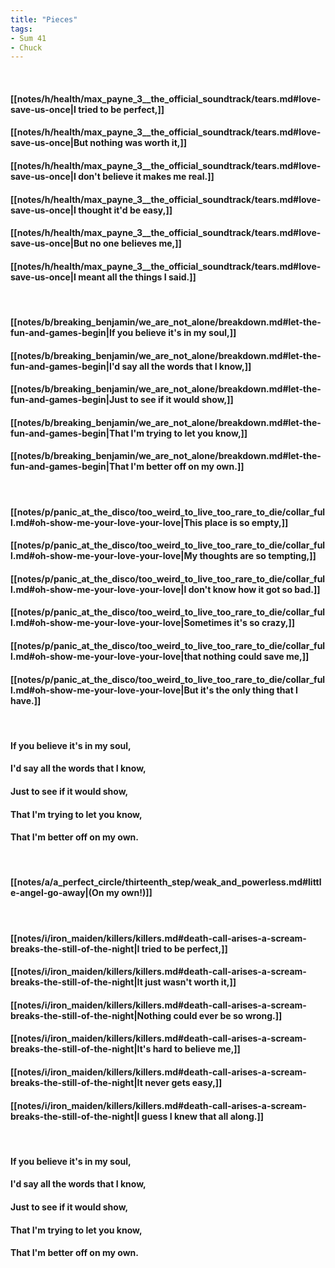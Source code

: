 ```yaml
---
title: "Pieces"
tags:
- Sum 41
- Chuck
---
```

&nbsp;
#### [[notes/h/health/max_payne_3__the_official_soundtrack/tears.md#love-save-us-once|I tried to be perfect,]]
#### [[notes/h/health/max_payne_3__the_official_soundtrack/tears.md#love-save-us-once|But nothing was worth it,]]
#### [[notes/h/health/max_payne_3__the_official_soundtrack/tears.md#love-save-us-once|I don't believe it makes me real.]]
#### [[notes/h/health/max_payne_3__the_official_soundtrack/tears.md#love-save-us-once|I thought it'd be easy,]]
#### [[notes/h/health/max_payne_3__the_official_soundtrack/tears.md#love-save-us-once|But no one believes me,]]
#### [[notes/h/health/max_payne_3__the_official_soundtrack/tears.md#love-save-us-once|I meant all the things I said.]]
&nbsp;
#### [[notes/b/breaking_benjamin/we_are_not_alone/breakdown.md#let-the-fun-and-games-begin|If you believe it's in my soul,]]
#### [[notes/b/breaking_benjamin/we_are_not_alone/breakdown.md#let-the-fun-and-games-begin|I'd say all the words that I know,]]
#### [[notes/b/breaking_benjamin/we_are_not_alone/breakdown.md#let-the-fun-and-games-begin|Just to see if it would show,]]
#### [[notes/b/breaking_benjamin/we_are_not_alone/breakdown.md#let-the-fun-and-games-begin|That I'm trying to let you know,]]
#### [[notes/b/breaking_benjamin/we_are_not_alone/breakdown.md#let-the-fun-and-games-begin|That I'm better off on my own.]]
&nbsp;
#### [[notes/p/panic_at_the_disco/too_weird_to_live_too_rare_to_die/collar_full.md#oh-show-me-your-love-your-love|This place is so empty,]]
#### [[notes/p/panic_at_the_disco/too_weird_to_live_too_rare_to_die/collar_full.md#oh-show-me-your-love-your-love|My thoughts are so tempting,]]
#### [[notes/p/panic_at_the_disco/too_weird_to_live_too_rare_to_die/collar_full.md#oh-show-me-your-love-your-love|I don't know how it got so bad.]]
#### [[notes/p/panic_at_the_disco/too_weird_to_live_too_rare_to_die/collar_full.md#oh-show-me-your-love-your-love|Sometimes it's so crazy,]]
#### [[notes/p/panic_at_the_disco/too_weird_to_live_too_rare_to_die/collar_full.md#oh-show-me-your-love-your-love|that nothing could save me,]]
#### [[notes/p/panic_at_the_disco/too_weird_to_live_too_rare_to_die/collar_full.md#oh-show-me-your-love-your-love|But it's the only thing that I have.]]
&nbsp;
#### If you believe it's in my soul,
#### I'd say all the words that I know,
#### Just to see if it would show,
#### That I'm trying to let you know,
#### That I'm better off on my own.
&nbsp;
#### [[notes/a/a_perfect_circle/thirteenth_step/weak_and_powerless.md#little-angel-go-away|(On my own!)]]
&nbsp;
#### [[notes/i/iron_maiden/killers/killers.md#death-call-arises-a-scream-breaks-the-still-of-the-night|I tried to be perfect,]]
#### [[notes/i/iron_maiden/killers/killers.md#death-call-arises-a-scream-breaks-the-still-of-the-night|It just wasn't worth it,]]
#### [[notes/i/iron_maiden/killers/killers.md#death-call-arises-a-scream-breaks-the-still-of-the-night|Nothing could ever be so wrong.]]
#### [[notes/i/iron_maiden/killers/killers.md#death-call-arises-a-scream-breaks-the-still-of-the-night|It's hard to believe me,]]
#### [[notes/i/iron_maiden/killers/killers.md#death-call-arises-a-scream-breaks-the-still-of-the-night|It never gets easy,]]
#### [[notes/i/iron_maiden/killers/killers.md#death-call-arises-a-scream-breaks-the-still-of-the-night|I guess I knew that all along.]]
&nbsp;
#### If you believe it's in my soul,
#### I'd say all the words that I know,
#### Just to see if it would show,
#### That I'm trying to let you know,
#### That I'm better off on my own.
